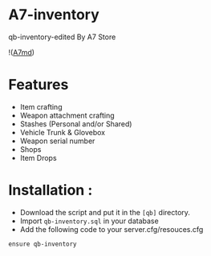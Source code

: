 # A7-inventory

qb-inventory-edited By A7 Store


!([A7md](https://cdn.discordapp.com/attachments/1134189051356917917/1135271969936392334/FiveM_by_Cfx.re_-_A7-Files-V3_12_01_45_10_02_09_.png))

# Features
- Item crafting
- Weapon attachment crafting
- Stashes (Personal and/or Shared)
- Vehicle Trunk & Glovebox
- Weapon serial number
- Shops
- Item Drops

# Installation :
- Download the script and put it in the `[qb]` directory.
- Import `qb-inventory.sql` in your database
- Add the following code to your server.cfg/resouces.cfg
```
ensure qb-inventory
```


